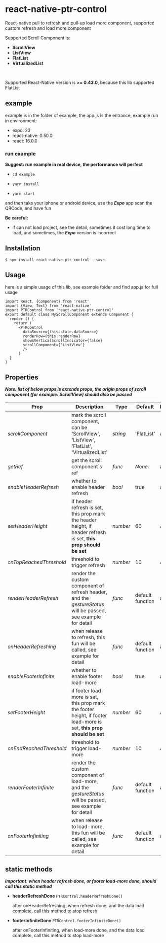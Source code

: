 # react-native-ptr-control
React-native pull to refresh and pull-up load more component, supported custom refresh and load more component

Supported Scroll Component is:
<br>
* **ScrollView**
* **ListView**
* **FlatList**
* **VirtualizedList**
<br>

Supported React-Native Version is **>= 0.43.0**, because this lib supported FlatList
## example
example is in the folder of example, the app.js is the entrance, example run in environment:
* expo: 23
* react-native: 0.50.0
* react: 16.0.0
### run example
**Suggest: run example in real device, the performance will perfect**
<br>

* `cd example`

* `yarn install`

* `yarn start`

and then take your iphone or android device, use the **_Expo_** app scan the QRCode, and have fun
<br>

**Be careful:**
* if can not load project, see the detail, sometimes it cost long time to load, and sometimes, the **_Expo_** version
is incorrect
## Installation
`$ npm install react-native-ptr-control --save`
## Usage
here is a simple usage of this lib, see example folder and find app.js for full usage

    import React, {Component} from 'react'
    import {View, Text} from 'react-native'
    import PTRControl from 'react-native-ptr-control'
    export default class MyScrollComponent extends Component {
      render () {
        return (
          <PTRControl
            dataSource={this.state.dataSource}
            renderRow={this.renderRow}
            showsVerticalScrollIndicator={false}
            scrollComponent={'ListView'}
            />
          )
      }
    }
    
## Properties
**_Note: list of below props is extends props, the origin props of scroll component (for example: ScrollView) 
should also be passed_**

| Prop | Description | Type | Default | Platform | isRequired |
|---|---|---|---|---|---|
| *scrollComponent* | mark the scroll component, can be 'ScrollView', 'ListView', 'FlatList', 'VirtualizedList' | *string* | 'FlatList' | all | yes |
| *getRef* | get the scroll component`s ref | *func* | _None_ | all | no |
| *enableHeaderRefresh* | whether to enable header refresh | *bool* | true | all | no |
| *setHeaderHeight* | if header refresh is set, this prop mark the header height, if header refresh is set, **this prop should be set** | *number* | 60 | _Android_ | no |
| *onTopReachedThreshold* | threshold to trigger refresh | *number* | 10 | _Android_ | no |
| *renderHeaderRefresh* | render the custom component of refresh header, and the *gestureStatus* will be passed, see example for detail | *func* | default function | all | no |
| *onHeaderRefreshing* | when release to refresh, this fun will be called, see example for detail | *func* | default function | all | no |
| *enableFooterInfinite* | whether to enable footer load-more | *bool* | true | all | no |
| *setFooterHeight* | if footer load-more is set, this prop mark the footer height, if footer load-more is set, **this prop should be set** | *number* | 60 | _Android_ | no |
| *onEndReachedThreshold* | threshold to trigger load-more | *number* | 10 | _Android_ | no |
| *renderFooterInfinite* | render the custom component of load-more, and the *gestureStatus* will be passed, see example for detail | *func* | default function | all | no |
| *onFooterInfiniting* | when release to load-more, this fun will be called, see example for detail | *func* | default function | all | no |

## static methods
**_Important: when header refresh done, or footer load-more done, should call this static method_**
* **headerRefreshDone** `PTRControl.headerRefreshDone()`

  after onHeaderRefreshing, when refresh done, and the data load complete, call this method to stop refresh
  
* **footerInfiniteDone** `PTRControl.footerInfiniteDone()`

  after onFooterInfiniting, when load-more done, and the data load complete, call this method to stop load-more